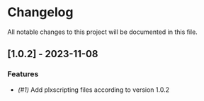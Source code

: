 # Changelog

All notable changes to this project will be documented in this file.

## [1.0.2] - 2023-11-08

### Features

- *(#1)* Add plxscripting files according to version 1.0.2

<!-- CEMS BV. -->
